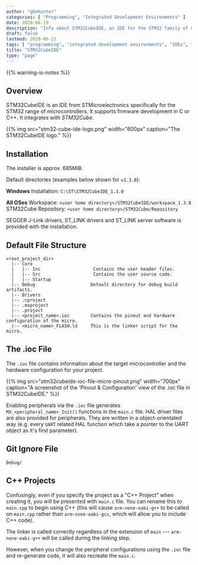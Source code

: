 ```yaml
---
author: "gbmhunter"
categories: [ "Programming", "Integrated Development Environments" ]
date: 2020-06-19
description: "Info about STM32CubeIDE, an IDE for the STM32 family of microcontrollers."
draft: false
lastmod: 2020-06-22
tags: [ "programming", "integrated development environments", "IDEs", "STM32CubeIDE", "C", "C++", "embedded", "microcontrollers", "STMicroelectronics", ".ioc", "arm-none-eabi-gcc", "arm-none-eabi-g++" ]
title: "STM32CubeIDE"
type: "page"
---
```


{{% warning-is-notes %}}

## Overview

STM32CubeIDE is an IDE from STMicroelectronics specifically for the STM32 range of microcontrollers. It supports firmware development in C or C++. It integrates with _STM32Cube_.

{{% img src="stm32-cube-ide-logo.png" width="600px" caption="The STM32CubeIDE logo." %}}

## Installation

The installer is approx. 685MiB.

Default directories (examples below shown for `v1.3.0`):

**Windows**
Installation: `C:\ST\STM32CubeIDE_1.3.0`

**All OSes**
Workspace: `<user home directory>/STM32CubeIDE/workspace_1.3.0`
STM32Cube Repository: `<user home directory>/STM32Cube/Repository`

SEGGER J-Link drivers, ST_LINK drivers and ST_LINK server software is provided with the installation.

## Default File Structure

```
<root_project_dir>
  |-- Core
  |   |-- Inc                    Contains the user header files.
  |   |-- Src                    Contains the user source code.
  |   |-- Startup
  |-- Debug                     Default directory for debug build artifacts.
  |-- Drivers
  |-- .cproject
  |-- .mxproject
  |-- .project       
  |-- <project_name>.ioc        Contains the pinout and hardware configuration of the micro.
  |-- <micro_name>_FLASH.ld     This is the linker script for the micro.
```

## The .ioc File

The `.ioc` file contains information about the target microcontroller and the hardware configuration for your project.

{{% img src="stm32cubeide-ioc-file-micro-pinout.png" width="700px" caption="A screenshot of the 'Pinout & Configuration' view of the .ioc file in STM32CubeIDE." %}}

Enabling peripherals via the `.ioc` file generates `MX_<peripheral_name>_Init()` functions in the `main.c` file. HAL driver files are also provided for peripherals. They are written in a object-orientated way (e.g. every `UART` related HAL function which take a pointer to the UART object as it's first parameter).

## Git Ignore File

```
Debug/
```

## C++ Projects

Confusingly, even if you specify the project as a "C++ Project" when creating it, you will be presented with `main.c` file. You can rename this to `main.cpp` to begin using C++ (this will cause `arm-none-eabi-g++` to be called on `main.cpp` rather than `arm-none-eabi-gcc`, which will allow you to include C++ code).

The linker is called correctly regardless of the extension of `main` --- `arm-none-eabi-g++` will be called during the linking step.

However, when you change the peripheral configurations using the `.ioc` file and re-generate code, it will also recreate the `main.c`.
